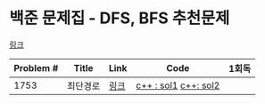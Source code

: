 # 백준 문제집 - DFS, BFS 추천문제

[링크](https://www.acmicpc.net/problemset?sort=ac_desc&algo=22)

|Problem #|Title|Link|Code|1회독|
|---|---|---|---|---|
|1753|최단경로|[링크](https://www.acmicpc.net/problem/1753)| [c++ : sol1](https://github.com/wndms710/Coding_test/blob/main/swift/BOJ/ProblemSet/Dijkstra/cpp/1753.cpp) [c++: sol2](https://github.com/wndms710/Coding_test/blob/main/swift/BOJ/ProblemSet/Dijkstra/cpp/1753_2.cpp)|  |